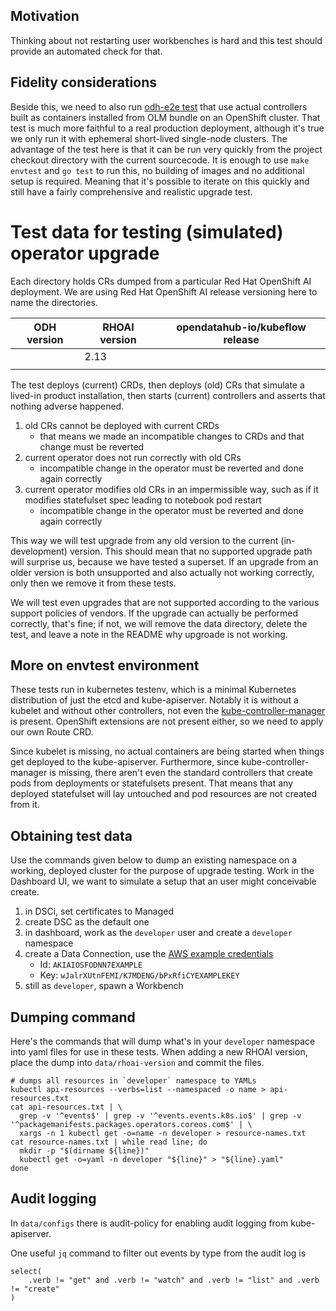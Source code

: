 ## Motivation

Thinking about not restarting user workbenches is hard and this test should provide an automated check for that.

## Fidelity considerations

Beside this, we need to also run [odh-e2e test](https://github.com/skodjob/odh-e2e) that use actual controllers built as containers installed from OLM bundle on an OpenShift cluster.
That test is much more faithful to a real production deployment, although it's true we only run it with ephemeral short-lived single-node clusters.
The advantage of the test here is that it can be run very quickly from the project checkout directory with the current sourcecode.
It is enough to use `make envtest` and `go test` to run this, no building of images and no additional setup is required.
Meaning that it's possible to iterate on this quickly and still have a fairly comprehensive and realistic upgrade test.

# Test data for testing (simulated) operator upgrade

Each directory holds CRs dumped from a particular Red Hat OpenShift AI deployment.
We are using Red Hat OpenShift AI release versioning here to name the directories.

| ODH version | RHOAI version | opendatahub-io/kubeflow release |
|-------------|---------------|---------------------------------|
|             | 2.13          |                                 |
|             |               |                                 |

The test deploys (current) CRDs, then deploys (old) CRs that simulate a lived-in product installation, then starts (current) controllers and asserts that nothing adverse happened.

1. old CRs cannot be deployed with current CRDs
   * that means we made an incompatible changes to CRDs and that change must be reverted
2. current operator does not run correctly with old CRs
   * incompatible change in the operator must be reverted and done again correctly
3. current operator modifies old CRs in an impermissible way, such as if it modifies statefulset spec leading to notebook pod restart
   * incompatible change in the operator must be reverted and done again correctly

This way we will test upgrade from any old version to the current (in-development) version.
This should mean that no supported upgrade path will surprise us, because we have tested a superset.
If an upgrade from an older version is both unsupported and also actually not working correctly, only then we remove it from these tests.

We will test even upgrades that are not supported according to the various support policies of vendors.
If the upgrade can actually be performed correctly, that's fine; if not, we will remove the data directory, delete the test,
and leave a note in the README why upgroade is not working.

## More on envtest environment

These tests run in kubernetes testenv, which is a minimal Kubernetes distribution of just the etcd and kube-apiserver.
Notably it is without a kubelet and without other controllers, not even the [kube-controller-manager](https://kubernetes.io/docs/reference/command-line-tools-reference/kube-controller-manager) is present.
OpenShift extensions are not present either, so we need to apply our own Route CRD.

Since kubelet is missing, no actual containers are being started when things get deployed to the kube-apiserver.
Furthermore, since kube-controller-manager is missing, there aren't even the standard controllers that create pods from deployments or statefulsets present.
That means that any deployed statefulset will lay untouched and pod resources are not created from it.

## Obtaining test data

Use the commands given below to dump an existing namespace on a working, deployed cluster for the purpose of upgrade testing.
Work in the Dashboard UI, we want to simulate a setup that an user might conceivable create.

1. in DSCi, set certificates to Managed
2. create DSC as the default one
3. in dashboard, work as the `developer` user and create a `developer` namespace
4. create a Data Connection, use the [AWS example credentials](https://docs.aws.amazon.com/STS/latest/APIReference/API_GetAccessKeyInfo.html)
   * Id: `AKIAIOSFODNN7EXAMPLE`
   * Key: `wJalrXUtnFEMI/K7MDENG/bPxRfiCYEXAMPLEKEY`
5. still as `developer`, spawn a Workbench

## Dumping command

Here's the commands that will dump what's in your `developer` namespace into yaml files for use in these tests.
When adding a new RHOAI version, place the dump into `data/rhoai-version` and commit the files.

```shell
# dumps all resources in `developer` namespace to YAMLs
kubectl api-resources --verbs=list --namespaced -o name > api-resources.txt
cat api-resources.txt | \
  grep -v '^events$' | grep -v '^events.events.k8s.io$' | grep -v '^packagemanifests.packages.operators.coreos.com$' | \
  xargs -n 1 kubectl get -o=name -n developer > resource-names.txt
cat resource-names.txt | while read line; do
  mkdir -p "$(dirname ${line})"
  kubectl get -o=yaml -n developer "${line}" > "${line}.yaml"
done
```

## Audit logging

In `data/configs` there is audit-policy for enabling audit logging from kube-apiserver.

One useful `jq` command to filter out events by type from the audit log is

```jq
select(
    .verb != "get" and .verb != "watch" and .verb != "list" and .verb != "create"
)
```
